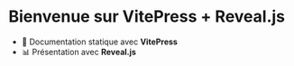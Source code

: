 # Bienvenue sur VitePress + Reveal.js

- 📖 Documentation statique avec **VitePress**
- 📊 Présentation avec **Reveal.js**
